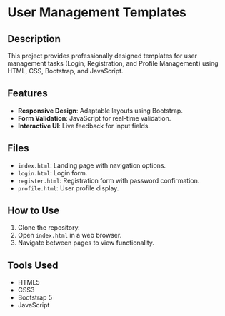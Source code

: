 # User Management Templates

## Description
This project provides professionally designed templates for user management tasks (Login, Registration, and Profile Management) using HTML, CSS, Bootstrap, and JavaScript.

## Features
- **Responsive Design**: Adaptable layouts using Bootstrap.
- **Form Validation**: JavaScript for real-time validation.
- **Interactive UI**: Live feedback for input fields.

## Files
- `index.html`: Landing page with navigation options.
- `login.html`: Login form.
- `register.html`: Registration form with password confirmation.
- `profile.html`: User profile display.

## How to Use
1. Clone the repository.
2. Open `index.html` in a web browser.
3. Navigate between pages to view functionality.

## Tools Used
- HTML5
- CSS3
- Bootstrap 5
- JavaScript

